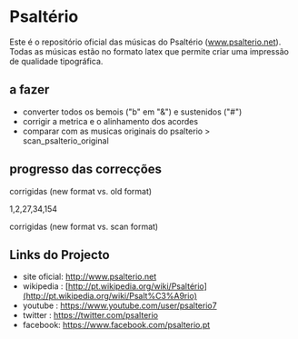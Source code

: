 Psaltério
=========
Este é o repositório oficial das músicas do Psaltério (www.psalterio.net).
Todas as músicas estão no formato latex que permite criar uma impressão de qualidade tipográfica.

a fazer
-------
- converter todos os bemois ("b" em "&") e sustenidos ("#")
- corrigir a metrica e o alinhamento dos acordes
- comparar com as musicas originais do psalterio > scan_psalterio_original


progresso das correcções
------------------------

corrigidas (new format vs. old format) 

1,2,27,34,154


corrigidas (new format vs. scan format) 



Links do Projecto
-----------------

- site oficial: http://www.psalterio.net
- wikipedia   : [http://pt.wikipedia.org/wiki/Psaltério](http://pt.wikipedia.org/wiki/Psalt%C3%A9rio)
- youtube     : https://www.youtube.com/user/psalterio7
- twitter : https://twitter.com/psalterio
- facebook: https://www.facebook.com/psalterio.pt
